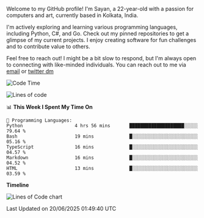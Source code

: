 Welcome to my GitHub profile! I'm Sayan, a 22-year-old with a passion for computers and art, currently based in Kolkata, India.

I'm actively exploring and learning various programming languages, including Python, C#, and Go. Check out my pinned repositories to get a glimpse of my current projects. I enjoy creating software for fun challenges and to contribute value to others.

Feel free to reach out! I might be a bit slow to respond, but I'm always open to connecting with like-minded individuals. You can reach out to me via [email](mailto:me@sayanbiswas.in) or [twitter dm](https://twitter.com/TheDankDel)

<!--START_SECTION:waka-->
![Code Time](http://img.shields.io/badge/Code%20Time-2%2C259%20hrs%2041%20mins-blue)

![Lines of code](https://img.shields.io/badge/From%20Hello%20World%20I%27ve%20Written-10.6%20million%20lines%20of%20code-blue)

📊 **This Week I Spent My Time On** 

```text
💬 Programming Languages: 
Python                   4 hrs 56 mins       ████████████████████░░░░░   79.64 % 
Bash                     19 mins             █░░░░░░░░░░░░░░░░░░░░░░░░   05.16 % 
TypeScript               16 mins             █░░░░░░░░░░░░░░░░░░░░░░░░   04.57 % 
Markdown                 16 mins             █░░░░░░░░░░░░░░░░░░░░░░░░   04.52 % 
HTML                     13 mins             █░░░░░░░░░░░░░░░░░░░░░░░░   03.59 % 
```

**Timeline**

![Lines of Code chart](https://raw.githubusercontent.com/Dank-del/Dank-del/main/assets/bar_graph.png)


 Last Updated on 20/06/2025 01:49:40 UTC
<!--END_SECTION:waka-->
